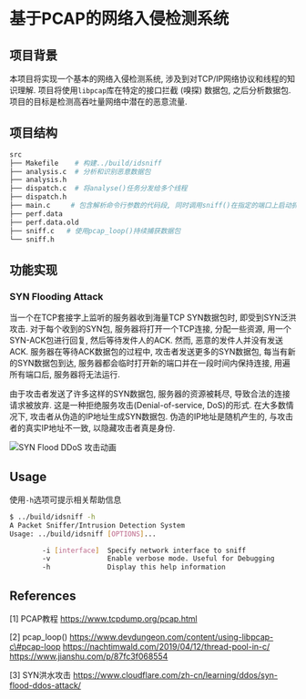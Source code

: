 # **基于PCAP的网络入侵检测系统**

## 项目背景

本项目将实现一个基本的网络入侵检测系统, 涉及到对TCP/IP网络协议和线程的知识理解. 项目将使用`libpcap`库在特定的接口拦截 (嗅探) 数据包, 之后分析数据包. 项目的目标是检测高吞吐量网络中潜在的恶意流量. 

## 项目结构

```bash
src
├── Makefile    # 构建../build/idsniff
├── analysis.c  # 分析和识别恶意数据包
├── analysis.h
├── dispatch.c  # 将analyse()任务分发给多个线程
├── dispatch.h
├── main.c     # 包含解析命令行参数的代码段, 同时调用sniff()在指定的端口上启动抓包
├── perf.data
├── perf.data.old
├── sniff.c   # 使用pcap_loop()持续捕获数据包
└── sniff.h
```

## 功能实现

### SYN Flooding Attack

当一个在TCP套接字上监听的服务器收到海量TCP SYN数据包时, 即受到SYN泛洪攻击. 对于每个收到的SYN包, 服务器将打开一个TCP连接, 分配一些资源, 用一个SYN-ACK包进行回复, 然后等待发件人的ACK. 然而, 恶意的发件人并没有发送ACK. 服务器在等待ACK数据包的过程中, 攻击者发送更多的SYN数据包, 每当有新的SYN数据包到达, 服务器都会临时打开新的端口并在一段时间内保持连接, 用遍所有端口后, 服务器将无法运行. 

由于攻击者发送了许多这样的SYN数据包, 服务器的资源被耗尽, 导致合法的连接请求被放弃. 这是一种拒绝服务攻击(Denial-of-service, DoS)的形式. 在大多数情况下, 攻击者从伪造的IP地址生成SYN数据包. 伪造的IP地址是随机产生的, 与攻击者的真实IP地址不一致, 以隐藏攻击者真是身份. 

![SYN Flood DDoS 攻击动画](https://www.cloudflare.com/img/learning/ddos/syn-flood-ddos-attack/syn-flood-attack-ddos-attack-diagram-2.png)



## Usage

使用`-h`选项可提示相关帮助信息

```bash
$ ../build/idsniff -h
A Packet Sniffer/Intrusion Detection System
Usage: ../build/idsniff [OPTIONS]...

        -i [interface]  Specify network interface to sniff
        -v              Enable verbose mode. Useful for Debugging
        -h              Display this help information
```

## References

[1] PCAP教程 https://www.tcpdump.org/pcap.html

[2] pcap_loop() https://www.devdungeon.com/content/using-libpcap-c\#pcap-loop
https://nachtimwald.com/2019/04/12/thread-pool-in-c/
https://www.jianshu.com/p/87fc3f068554

[3] SYN洪水攻击 https://www.cloudflare.com/zh-cn/learning/ddos/syn-flood-ddos-attack/

